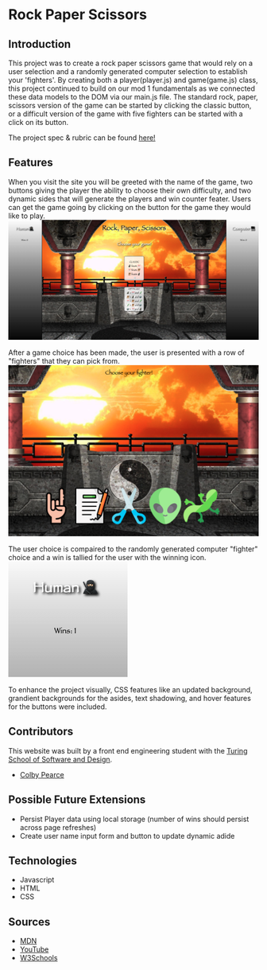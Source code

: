 # Rock Paper Scissors
  
## Introduction
  This project was to create a rock paper scissors game that would rely on a user selection and a randomly generated computer selection to establish your 'fighters'. By creating both a player(player.js) and game(game.js) class, this project continued to build on our mod 1 fundamentals as we connected these data models to the DOM via our main.js file. The standard rock, paper, scissors version of the game can be started by clicking the classic button, or a difficult version of the game with five fighters can be started with a click  on its button.

The project spec & rubric can be found [here!](https://frontend.turing.edu/projects/module-1/rock-paper-scissors-solo-v2.html)

## Features
  When you visit the site you will be greeted with the name of the game, two buttons giving the player the ability to choose their own difficulty, and two dynamic sides that will generate the players and win counter feater. Users can get the game going by clicking on the button for the game they would like to play.
![Home Page](assets/mainScreen.png)

After a game choice has been made, the user is presented with a row of "fighters" that they can pick from. 
![Icon Choice](assets/chooseYourFighter.png)
 
The user choice is compaired to the randomly generated computer "fighter" choice and a win is tallied for the user with the winning icon.  
![Winner Score](assets/humanScore.png)

To enhance the project visually, CSS features like an updated background, grandient backgrounds for the asides, text shadowing, and hover features for the buttons were included.

## Contributors
This website was built by a front end engineering student with the [Turing School of Software and Design](https://turing.edu/). 
  - [Colby Pearce](https://github.com/Crpearce)
  
## Possible Future Extensions
  -  Persist Player data using local storage (number of wins should persist across page refreshes)
  -  Create user name input form and button to update dynamic adide
  
## Technologies
  - Javascript
  - HTML
  - CSS
  
## Sources
  - [MDN](http://developer.mozilla.org/en-US/)
  - [YouTube](https://www.youtube.com/)
  - [W3Schools](https://www.w3schools.com/)
